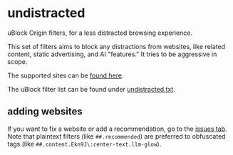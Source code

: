 # undistracted

uBlock Origin filters, for a less distracted browsing experience.

This set of filters aims to block any distractions from websites, like related content, static advertising, and AI "features." It tries to be aggressive in scope.

The supported sites can be [found here](undistracted-sites.md).

The uBlock filter list can be found under [undistracted.txt](undistracted.txt).

## adding websites

If you want to fix a website or add a recommendation, go to the [issues tab](https://github.com/ettedh/undistracted/issues). Note that plaintext filters (like `##.recommended`) are preferred to obfuscated tags (like `##.content.Ekn9J\:center-text.llm-glow`).
